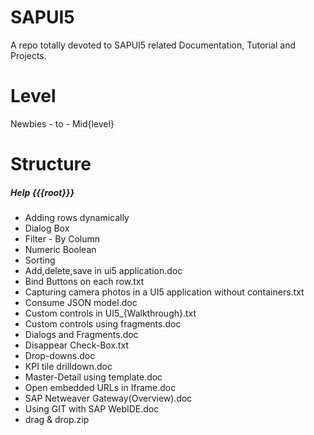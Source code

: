 # SAPUI5
A repo totally devoted to SAPUI5 related Documentation, Tutorial and Projects. 

# Level
Newbies - to - Mid{level}

# Structure 
##### Help {{{root}}}
*    Adding rows dynamically
*    Dialog Box
*    Filter - By Column
*    Numeric Boolean
*    Sorting
*    Add,delete,save in ui5 application.doc
*    Bind Buttons on each row.txt
*    Capturing camera photos in a UI5 application without containers.txt
*    Consume JSON model.doc
*    Custom controls in UI5_{Walkthrough}.txt
*    Custom controls using fragments.doc
*    Dialogs and Fragments.doc
*    Disappear Check-Box.txt
*    Drop-downs.doc
*    KPI tile drilldown.doc
*    Master-Detail using template.doc
*    Open embedded URLs in Iframe.doc
*    SAP Netweaver Gateway(Overview).doc
*    Using GIT with SAP WebIDE.doc
*    drag & drop.zip

  
